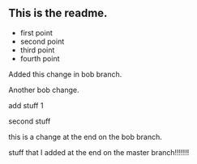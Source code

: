 ## This is the readme.

- first point
- second point
- third point
- fourth point

Added this change in bob branch.

Another bob change.

add stuff 1


second stuff

this is a change at the end on the bob branch.

stuff that I added at the end on the master branch!!!!!!!
